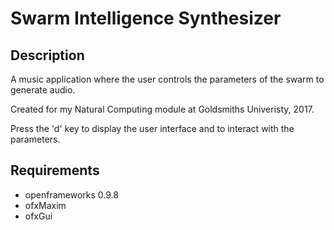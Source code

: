 # Swarm Intelligence Synthesizer

## Description

A music application where the user controls the parameters of the swarm to generate audio.

Created for my Natural Computing module at Goldsmiths Univeristy, 2017.

Press the 'd' key to display the user interface and to interact with the parameters.

## Requirements

* openframeworks 0.9.8
* ofxMaxim
* ofxGui


